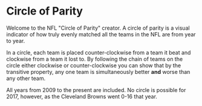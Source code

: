 # Circle of Parity #

Welcome to the NFL "Circle of Parity" creator. A circle of parity is a visual indicator of how truly evenly matched all the teams in the NFL are from year to year. 

In a circle, each team is placed counter-clockwise from a team it beat and clockwise from a team it lost to. By following the chain of teams on the circle either clockwise or counter-clockwise you can show that by the transitive property, any one team is simultaneously better **and** worse than any other team. 

All years from 2009 to the present are included. No circle is possible for 2017, however, as the Cleveland Browns went 0-16 that year.